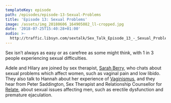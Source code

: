 ```yaml
---
templateKey: episode
path: /episodes/episode-13-Sexual-Problems
title: 'Episode 13: Sexual Problems'
image: /assets/img_20180606_164905082_ll-cropped.jpg
date: '2018-07-25T15:40:28+01:00'
audio: >-
  http://traffic.libsyn.com/sextalk/Sex_Talk_Episode_13_-_Sexual_Problems-_Podcast.mp3
---
```

Sex isn’t always as easy or as carefree as some might think, with 1 in 3 people experiencing sexual difficulties.

Adele and Hilary are joined by sex therapist, [Sarah Berry](http://www.sarahberrytherapy.co.uk/), who chats about sexual problems which affect women, such as vaginal pain and low libido. They also talk to Hannah about her experience of [Vaginismus](https://www.thevaginismusnetwork.com/), and they hear from Peter Saddington, Sex Therapist and Relationship Counsellor for [Relate](https://www.relate.org.uk/), about sexual issues affecting men, such as erectile dysfunction and premature ejaculation.
